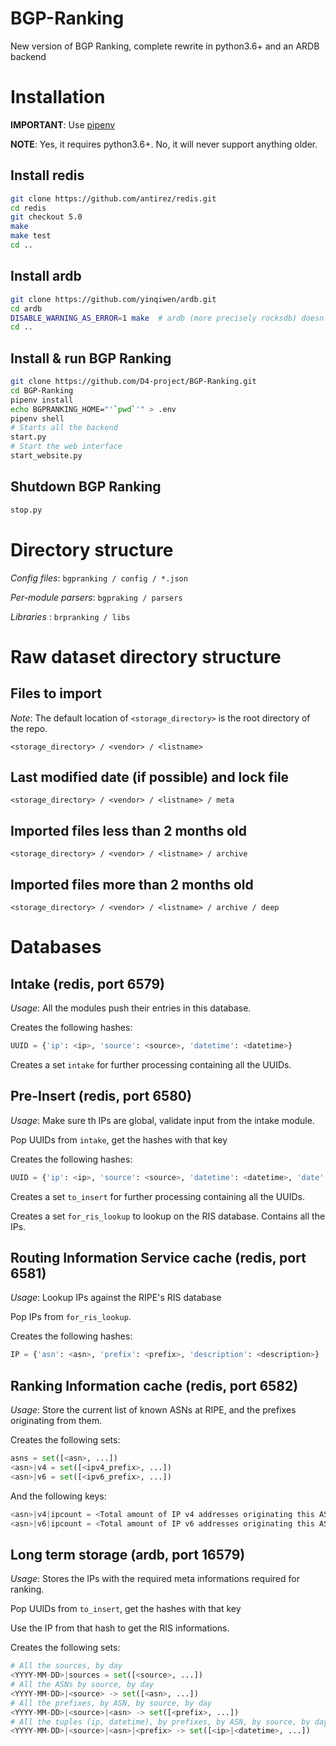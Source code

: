 # BGP-Ranking
New version of BGP Ranking, complete rewrite in python3.6+ and an ARDB backend

# Installation

**IMPORTANT**: Use [pipenv](https://pipenv.readthedocs.io/en/latest/)

**NOTE**: Yes, it requires python3.6+. No, it will never support anything older.

## Install redis

```bash
git clone https://github.com/antirez/redis.git
cd redis
git checkout 5.0
make
make test
cd ..
```

## Install ardb

```bash
git clone https://github.com/yinqiwen/ardb.git
cd ardb
DISABLE_WARNING_AS_ERROR=1 make  # ardb (more precisely rocksdb) doesn't compile on ubuntu 18.04 unless you disable warning as error
cd ..
```

## Install & run BGP Ranking

```bash
git clone https://github.com/D4-project/BGP-Ranking.git
cd BGP-Ranking
pipenv install
echo BGPRANKING_HOME="'`pwd`'" > .env
pipenv shell
# Starts all the backend
start.py
# Start the web interface
start_website.py
```

## Shutdown BGP Ranking

```bash
stop.py
```

# Directory structure

*Config files*: `bgpranking / config / *.json`

*Per-module parsers*: `bgpraking / parsers`

*Libraries* : `brpranking / libs`

# Raw dataset directory structure

## Files to import

*Note*: The default location of `<storage_directory>` is the root directory of the repo.

`<storage_directory> / <vendor> / <listname>`

## Last modified date (if possible) and lock file

`<storage_directory> / <vendor> / <listname> / meta`

## Imported files less than 2 months old

`<storage_directory> / <vendor> / <listname> / archive`

## Imported files more than 2 months old

`<storage_directory> / <vendor> / <listname> / archive / deep`

# Databases

## Intake (redis, port 6579)

*Usage*: All the modules push their entries in this database.

Creates the following hashes:

```python
UUID = {'ip': <ip>, 'source': <source>, 'datetime': <datetime>}
```

Creates a set `intake` for further processing containing all the UUIDs.


## Pre-Insert (redis, port 6580)


*Usage*: Make sure th IPs are global, validate input from the intake module.

Pop UUIDs from `intake`, get the hashes with that key

Creates the following hashes:

```python
UUID = {'ip': <ip>, 'source': <source>, 'datetime': <datetime>, 'date': <date>}
```

Creates a set `to_insert` for further processing containing all the UUIDs.

Creates a set `for_ris_lookup` to lookup on the RIS database. Contains all the IPs.

## Routing Information Service cache (redis, port 6581)

*Usage*: Lookup IPs against the RIPE's RIS database

Pop IPs from `for_ris_lookup`.

Creates the following hashes:

```python
IP = {'asn': <asn>, 'prefix': <prefix>, 'description': <description>}
```

## Ranking Information cache (redis, port 6582)

*Usage*: Store the current list of known ASNs at RIPE, and the prefixes originating from them.

Creates the following sets:

```python
asns = set([<asn>, ...])
<asn>|v4 = set([<ipv4_prefix>, ...])
<asn>|v6 = set([<ipv6_prefix>, ...])
```

And the following keys:

```python
<asn>|v4|ipcount = <Total amount of IP v4 addresses originating this AS>
<asn>|v6|ipcount = <Total amount of IP v6 addresses originating this AS>
```

## Long term storage (ardb, port 16579)

*Usage*: Stores the IPs with the required meta informations required for ranking.

Pop UUIDs from `to_insert`, get the hashes with that key

Use the IP from that hash to get the RIS informations.

Creates the following sets:

```python
# All the sources, by day
<YYYY-MM-DD>|sources = set([<source>, ...])
# All the ASNs by source, by day
<YYYY-MM-DD>|<source> -> set([<asn>, ...])
# All the prefixes, by ASN, by source, by day
<YYYY-MM-DD>|<source>|<asn> -> set([<prefix>, ...])
# All the tuples (ip, datetime), by prefixes, by ASN, by source, by day
<YYYY-MM-DD>|<source>|<asn>|<prefix> -> set([<ip>|<datetime>, ...])
```
